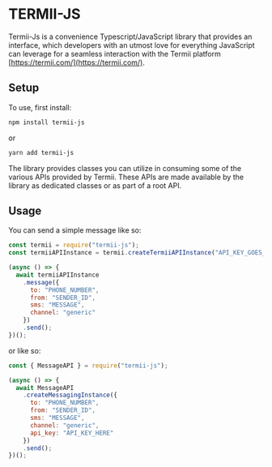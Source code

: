 TERMII-JS
==============================================================================================================================

Termii-Js is a convenience Typescript/JavaScript library that provides an interface, which developers with an utmost love for everything JavaScript can leverage for a seamless interaction with the Termii platform [https://termii.com/](https://termii.com/).


## Setup

To use, first install:

```sh
npm install termii-js
```

or

```sh
yarn add termii-js
```

The library provides classes you can utilize in consuming some of the various APIs provided by Termii. These APIs are made available by the library as dedicated classes or as part of a root API.

## Usage

You can send a simple message like so:

```javascript
const termii = require("termii-js");
const termiiAPIInstance = termii.createTermiiAPIInstance("API_KEY_GOES_HERE"); // You can also use destructuring instead

(async () => {
  await termiiAPIInstance
    .message({
      to: "PHONE_NUMBER",
      from: "SENDER_ID",
      sms: "MESSAGE",
      channel: "generic"
    })
    .send();
})();
```

or like so:

```javascript
const { MessageAPI } = require("termii-js");

(async () => {
  await MessageAPI
    .createMessagingInstance({
      to: "PHONE_NUMBER",
      from: "SENDER_ID",
      sms: "MESSAGE",
      channel: "generic",
      api_key: "API_KEY_HERE"
    })
    .send();
})();
```
